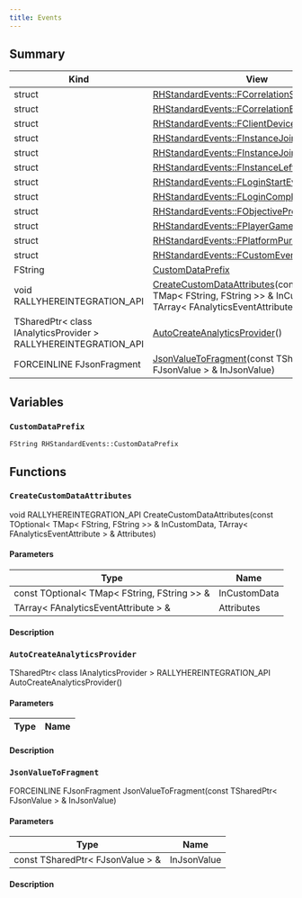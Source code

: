 ```yaml
---
title: Events
---
```


## Summary
| Kind | View | Description |
|------|------|-------------|
|struct|[RHStandardEvents::FCorrelationStartEvent](/unreal-plugins/all/structrhstandardevents_1_1fcorrelationstartevent/#structRHStandardEvents_1_1FCorrelationStartEvent)||
|struct|[RHStandardEvents::FCorrelationEndEvent](/unreal-plugins/all/structrhstandardevents_1_1fcorrelationendevent/#structRHStandardEvents_1_1FCorrelationEndEvent)||
|struct|[RHStandardEvents::FClientDeviceEvent](/unreal-plugins/all/structrhstandardevents_1_1fclientdeviceevent/#structRHStandardEvents_1_1FClientDeviceEvent)||
|struct|[RHStandardEvents::FInstanceJoinStartEvent](/unreal-plugins/all/structrhstandardevents_1_1finstancejoinstartevent/#structRHStandardEvents_1_1FInstanceJoinStartEvent)||
|struct|[RHStandardEvents::FInstanceJoinCompleteEvent](/unreal-plugins/all/structrhstandardevents_1_1finstancejoincompleteevent/#structRHStandardEvents_1_1FInstanceJoinCompleteEvent)||
|struct|[RHStandardEvents::FInstanceLeftEvent](/unreal-plugins/all/structrhstandardevents_1_1finstanceleftevent/#structRHStandardEvents_1_1FInstanceLeftEvent)||
|struct|[RHStandardEvents::FLoginStartEvent](/unreal-plugins/all/structrhstandardevents_1_1floginstartevent/#structRHStandardEvents_1_1FLoginStartEvent)||
|struct|[RHStandardEvents::FLoginCompleteEvent](/unreal-plugins/all/structrhstandardevents_1_1flogincompleteevent/#structRHStandardEvents_1_1FLoginCompleteEvent)||
|struct|[RHStandardEvents::FObjectiveProgressEvent](/unreal-plugins/all/structrhstandardevents_1_1fobjectiveprogressevent/#structRHStandardEvents_1_1FObjectiveProgressEvent)||
|struct|[RHStandardEvents::FPlayerGameResultEvent](/unreal-plugins/all/structrhstandardevents_1_1fplayergameresultevent/#structRHStandardEvents_1_1FPlayerGameResultEvent)||
|struct|[RHStandardEvents::FPlatformPurchaseEvent](/unreal-plugins/all/structrhstandardevents_1_1fplatformpurchaseevent/#structRHStandardEvents_1_1FPlatformPurchaseEvent)||
|struct|[RHStandardEvents::FCustomEvent](/unreal-plugins/all/structrhstandardevents_1_1fcustomevent/#structRHStandardEvents_1_1FCustomEvent)||
|FString|[CustomDataPrefix](/unreal-plugins/all/namespacerhstandardevents/#group__Events_1gad379819843793e62f662bc4195712a35)||
|void RALLYHEREINTEGRATION_API|[CreateCustomDataAttributes](/unreal-plugins/all/namespacerhstandardevents/#group__Events_1gaa582d62c9f49b2f7fd8f24fa6ae4d6df)(const TOptional< TMap< FString, FString >> & InCustomData, TArray< FAnalyticsEventAttribute > & Attributes)||
|TSharedPtr< class IAnalyticsProvider > RALLYHEREINTEGRATION_API|[AutoCreateAnalyticsProvider](/unreal-plugins/all/namespacerhstandardevents/#group__Events_1ga7eb36ad6c9fda8dbaf75f0105729e359)()||
|FORCEINLINE FJsonFragment|[JsonValueToFragment](/unreal-plugins/all/namespacerhstandardevents/#group__Events_1ga030389845523022e1934e67c81e62df9)(const TSharedPtr< FJsonValue > & InJsonValue)||
## Variables



### `CustomDataPrefix` <a id="group__Events_1gad379819843793e62f662bc4195712a35"></a>

`FString RHStandardEvents::CustomDataPrefix`







## Functions



### `CreateCustomDataAttributes` <a id="group__Events_1gaa582d62c9f49b2f7fd8f24fa6ae4d6df"></a>

void RALLYHEREINTEGRATION_API CreateCustomDataAttributes(const TOptional< TMap< FString, FString >> & InCustomData, TArray< FAnalyticsEventAttribute > & Attributes)

#### Parameters

| Type | Name |
|------|------|
|const TOptional< TMap< FString, FString >> &|InCustomData|
|TArray< FAnalyticsEventAttribute > &|Attributes|

#### Description






### `AutoCreateAnalyticsProvider` <a id="group__Events_1ga7eb36ad6c9fda8dbaf75f0105729e359"></a>

TSharedPtr< class IAnalyticsProvider > RALLYHEREINTEGRATION_API AutoCreateAnalyticsProvider()

#### Parameters

| Type | Name |
|------|------|

#### Description






### `JsonValueToFragment` <a id="group__Events_1ga030389845523022e1934e67c81e62df9"></a>

FORCEINLINE FJsonFragment JsonValueToFragment(const TSharedPtr< FJsonValue > & InJsonValue)

#### Parameters

| Type | Name |
|------|------|
|const TSharedPtr< FJsonValue > &|InJsonValue|

#### Description







